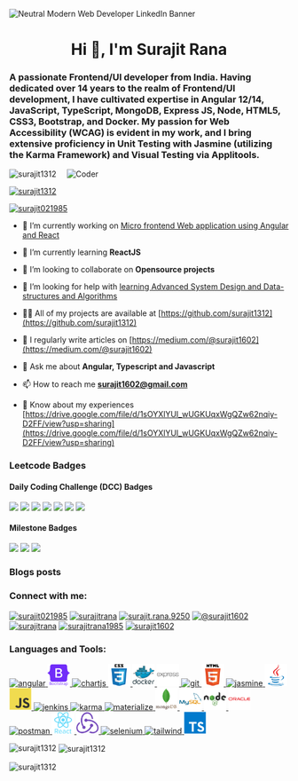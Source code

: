 ![Neutral Modern Web Developer LinkedIn Banner](https://github.com/user-attachments/assets/f80955d2-e421-430a-b7d7-7c404344a2eb)
<h1 align="center">Hi 👋, I'm Surajit Rana</h1>
<h3 align="left">A passionate Frontend/UI developer from India. Having dedicated over 14 years to the realm of Frontend/UI development, I have cultivated expertise in Angular 12/14, JavaScript, TypeScript, MongoDB, Express JS, Node, HTML5, CSS3, Bootstrap, and Docker. My passion for Web Accessibility (WCAG) is evident in my work, and I bring extensive proficiency in Unit Testing with Jasmine (utilizing the Karma Framework) and Visual Testing via Applitools.</h3>
<img src="https://github.com/user-attachments/assets/49b691dd-71a7-4a16-8a7f-a4184c7342fc" width="400" alt="Coder" align="right" />
<!-- ![animated_programmer](https://github.com/user-attachments/assets/49b691dd-71a7-4a16-8a7f-a4184c7342fc) -->

<p align="left"> <img src="https://komarev.com/ghpvc/?username=surajit1312&label=Profile%20views&color=0e75b6&style=flat" alt="surajit1312" /> </p>

<p align="left"> <a href="https://github.com/ryo-ma/github-profile-trophy"><img src="https://github-profile-trophy.vercel.app/?username=surajit1312" alt="surajit1312" /></a> </p>

<p align="left"> <a href="https://twitter.com/surajit021985" target="blank"><img src="https://img.shields.io/twitter/follow/surajit021985?logo=twitter&style=for-the-badge" alt="surajit021985" /></a> </p>

- 🔭 I’m currently working on [Micro frontend Web application using Angular and React](https://github.com/surajit1312/Ng_MonoRepo_Microfrontend)

- 🌱 I’m currently learning **ReactJS**

- 👯 I’m looking to collaborate on **Opensource projects**

- 🤝 I’m looking for help with [learning Advanced System Design and Data-structures and Algorithms](https://github.com/surajit1312/Leetcode_Java_DSA)

- 👨‍💻 All of my projects are available at [https://github.com/surajit1312](https://github.com/surajit1312)

- 📝 I regularly write articles on [https://medium.com/@surajit1602](https://medium.com/@surajit1602)

- 💬 Ask me about **Angular, Typescript and Javascript**

- 📫 How to reach me **surajit1602@gmail.com**

- 📄 Know about my experiences [https://drive.google.com/file/d/1sOYXlYUI_wUGKUqxWgQZw62nqiy-D2FF/view?usp=sharing](https://drive.google.com/file/d/1sOYXlYUI_wUGKUqxWgQZw62nqiy-D2FF/view?usp=sharing)

### Leetcode Badges

#### Daily Coding Challenge (DCC) Badges
<div>
  <span>
    <img src="https://github.com/user-attachments/assets/01e7112f-74df-4011-b378-02682355335c" width="100" />
  </span>
  <span>
    <img src="https://github.com/user-attachments/assets/4eb1b570-1d98-4617-9ceb-d67b557d2c55" width="100" />
  </span>
  <span>
    <img src="https://github.com/user-attachments/assets/fda47c8b-b5f5-4792-a986-a5b9e0f6dd18" width="100" />
  </span>
  <span>
    <img src="https://github.com/user-attachments/assets/2479d4c9-b48d-4347-a422-510cb16957a7" width="100" />
  </span>
  <span>
    <img src="https://github.com/user-attachments/assets/1c8384b0-84cc-4bb3-b746-2e58cbc7e9c8" width="100" />
  </span>
  <span>
    <img src="https://github.com/user-attachments/assets/60b0c630-7b59-4286-84e2-2ca371284733" width="100" />
  </span>
  <span>
    <img src="https://github.com/user-attachments/assets/47bf67d6-11b8-447a-94d5-35e4b9f2ef6f" width="100" />
  </span>
</div>

#### Milestone Badges
<div>
  <span>
    <img src="https://github.com/user-attachments/assets/072bc200-681c-498b-b38d-a7a3f70d7d4e" width="100" />
  </span>
  <span>
    <img src="https://github.com/user-attachments/assets/64483d82-52ed-4545-875a-f1d2321c06d7" width="100" />
  </span>
  <span>
    <img src="https://github.com/user-attachments/assets/3d929010-c81c-4c14-87d6-51c75756eb34" width="100" />
  </span>
</div>
<!-- ![2024-06](https://github.com/user-attachments/assets/47bf67d6-11b8-447a-94d5-35e4b9f2ef6f)
![2024-07](https://github.com/user-attachments/assets/60b0c630-7b59-4286-84e2-2ca371284733)
![2024-08](https://github.com/user-attachments/assets/1c8384b0-84cc-4bb3-b746-2e58cbc7e9c8)
![2024-50](https://github.com/user-attachments/assets/3d929010-c81c-4c14-87d6-51c75756eb34)
![2024-100-new](https://github.com/user-attachments/assets/64483d82-52ed-4545-875a-f1d2321c06d7) -->

### Blogs posts
<!-- BLOG-POST-LIST:START -->
<!-- BLOG-POST-LIST:END -->

<h3 align="left">Connect with me:</h3>
<p align="left">
<a href="https://twitter.com/surajit021985" target="blank"><img align="center" src="https://raw.githubusercontent.com/rahuldkjain/github-profile-readme-generator/master/src/images/icons/Social/twitter.svg" alt="surajit021985" height="30" width="40" /></a>
<a href="https://linkedin.com/in/surajitrana" target="blank"><img align="center" src="https://raw.githubusercontent.com/rahuldkjain/github-profile-readme-generator/master/src/images/icons/Social/linked-in-alt.svg" alt="surajitrana" height="30" width="40" /></a>
<a href="https://fb.com/surajit.rana.9250" target="blank"><img align="center" src="https://raw.githubusercontent.com/rahuldkjain/github-profile-readme-generator/master/src/images/icons/Social/facebook.svg" alt="surajit.rana.9250" height="30" width="40" /></a>
<a href="https://medium.com/@surajit1602" target="blank"><img align="center" src="https://raw.githubusercontent.com/rahuldkjain/github-profile-readme-generator/master/src/images/icons/Social/medium.svg" alt="@surajit1602" height="30" width="40" /></a>
<a href="https://www.hackerrank.com/surajitrana" target="blank"><img align="center" src="https://raw.githubusercontent.com/rahuldkjain/github-profile-readme-generator/master/src/images/icons/Social/hackerrank.svg" alt="surajitrana" height="30" width="40" /></a>
<a href="https://www.leetcode.com/surajitrana1985" target="blank"><img align="center" src="https://raw.githubusercontent.com/rahuldkjain/github-profile-readme-generator/master/src/images/icons/Social/leet-code.svg" alt="surajitrana1985" height="30" width="40" /></a>
<a href="https://auth.geeksforgeeks.org/user/surajit1602" target="blank"><img align="center" src="https://raw.githubusercontent.com/rahuldkjain/github-profile-readme-generator/master/src/images/icons/Social/geeks-for-geeks.svg" alt="surajit1602" height="30" width="40" /></a>
</p>

<h3 align="left">Languages and Tools:</h3>
<p align="left"> <a href="https://angular.io" target="_blank" rel="noreferrer"> <img src="https://angular.io/assets/images/logos/angular/angular.svg" alt="angular" width="40" height="40"/> </a> <a href="https://getbootstrap.com" target="_blank" rel="noreferrer"> <img src="https://raw.githubusercontent.com/devicons/devicon/master/icons/bootstrap/bootstrap-plain-wordmark.svg" alt="bootstrap" width="40" height="40"/> </a> <a href="https://www.chartjs.org" target="_blank" rel="noreferrer"> <img src="https://www.chartjs.org/media/logo-title.svg" alt="chartjs" width="40" height="40"/> </a> <a href="https://www.w3schools.com/css/" target="_blank" rel="noreferrer"> <img src="https://raw.githubusercontent.com/devicons/devicon/master/icons/css3/css3-original-wordmark.svg" alt="css3" width="40" height="40"/> </a> <a href="https://www.docker.com/" target="_blank" rel="noreferrer"> <img src="https://raw.githubusercontent.com/devicons/devicon/master/icons/docker/docker-original-wordmark.svg" alt="docker" width="40" height="40"/> </a> <a href="https://expressjs.com" target="_blank" rel="noreferrer"> <img src="https://raw.githubusercontent.com/devicons/devicon/master/icons/express/express-original-wordmark.svg" alt="express" width="40" height="40"/> </a> <a href="https://git-scm.com/" target="_blank" rel="noreferrer"> <img src="https://www.vectorlogo.zone/logos/git-scm/git-scm-icon.svg" alt="git" width="40" height="40"/> </a> <a href="https://www.w3.org/html/" target="_blank" rel="noreferrer"> <img src="https://raw.githubusercontent.com/devicons/devicon/master/icons/html5/html5-original-wordmark.svg" alt="html5" width="40" height="40"/> </a> <a href="https://jasmine.github.io/" target="_blank" rel="noreferrer"> <img src="https://www.vectorlogo.zone/logos/jasmine/jasmine-icon.svg" alt="jasmine" width="40" height="40"/> </a> <a href="https://www.java.com" target="_blank" rel="noreferrer"> <img src="https://raw.githubusercontent.com/devicons/devicon/master/icons/java/java-original.svg" alt="java" width="40" height="40"/> </a> <a href="https://developer.mozilla.org/en-US/docs/Web/JavaScript" target="_blank" rel="noreferrer"> <img src="https://raw.githubusercontent.com/devicons/devicon/master/icons/javascript/javascript-original.svg" alt="javascript" width="40" height="40"/> </a> <a href="https://www.jenkins.io" target="_blank" rel="noreferrer"> <img src="https://www.vectorlogo.zone/logos/jenkins/jenkins-icon.svg" alt="jenkins" width="40" height="40"/> </a> <a href="https://karma-runner.github.io/latest/index.html" target="_blank" rel="noreferrer"> <img src="https://raw.githubusercontent.com/detain/svg-logos/780f25886640cef088af994181646db2f6b1a3f8/svg/karma.svg" alt="karma" width="40" height="40"/> </a> <a href="https://materializecss.com/" target="_blank" rel="noreferrer"> <img src="https://raw.githubusercontent.com/prplx/svg-logos/5585531d45d294869c4eaab4d7cf2e9c167710a9/svg/materialize.svg" alt="materialize" width="40" height="40"/> </a> <a href="https://www.mongodb.com/" target="_blank" rel="noreferrer"> <img src="https://raw.githubusercontent.com/devicons/devicon/master/icons/mongodb/mongodb-original-wordmark.svg" alt="mongodb" width="40" height="40"/> </a> <a href="https://www.mysql.com/" target="_blank" rel="noreferrer"> <img src="https://raw.githubusercontent.com/devicons/devicon/master/icons/mysql/mysql-original-wordmark.svg" alt="mysql" width="40" height="40"/> </a> <a href="https://nodejs.org" target="_blank" rel="noreferrer"> <img src="https://raw.githubusercontent.com/devicons/devicon/master/icons/nodejs/nodejs-original-wordmark.svg" alt="nodejs" width="40" height="40"/> </a> <a href="https://www.oracle.com/" target="_blank" rel="noreferrer"> <img src="https://raw.githubusercontent.com/devicons/devicon/master/icons/oracle/oracle-original.svg" alt="oracle" width="40" height="40"/> </a> <a href="https://postman.com" target="_blank" rel="noreferrer"> <img src="https://www.vectorlogo.zone/logos/getpostman/getpostman-icon.svg" alt="postman" width="40" height="40"/> </a> <a href="https://reactjs.org/" target="_blank" rel="noreferrer"> <img src="https://raw.githubusercontent.com/devicons/devicon/master/icons/react/react-original-wordmark.svg" alt="react" width="40" height="40"/> </a> <a href="https://redux.js.org" target="_blank" rel="noreferrer"> <img src="https://raw.githubusercontent.com/devicons/devicon/master/icons/redux/redux-original.svg" alt="redux" width="40" height="40"/> </a> <a href="https://www.selenium.dev" target="_blank" rel="noreferrer"> <img src="https://raw.githubusercontent.com/detain/svg-logos/780f25886640cef088af994181646db2f6b1a3f8/svg/selenium-logo.svg" alt="selenium" width="40" height="40"/> </a> <a href="https://tailwindcss.com/" target="_blank" rel="noreferrer"> <img src="https://www.vectorlogo.zone/logos/tailwindcss/tailwindcss-icon.svg" alt="tailwind" width="40" height="40"/> </a> <a href="https://www.typescriptlang.org/" target="_blank" rel="noreferrer"> <img src="https://raw.githubusercontent.com/devicons/devicon/master/icons/typescript/typescript-original.svg" alt="typescript" width="40" height="40"/> </a> </p>

<p><img align="left" src="https://github-readme-stats.vercel.app/api/top-langs?username=surajit1312&show_icons=true&locale=en&layout=compact" alt="surajit1312" /></p>

<p>&nbsp;<img align="center" src="https://github-readme-stats.vercel.app/api?username=surajit1312&show_icons=true&locale=en" alt="surajit1312" /></p>

<p><img align="center" src="https://github-readme-streak-stats.herokuapp.com/?user=surajit1312&" alt="surajit1312" /></p>

